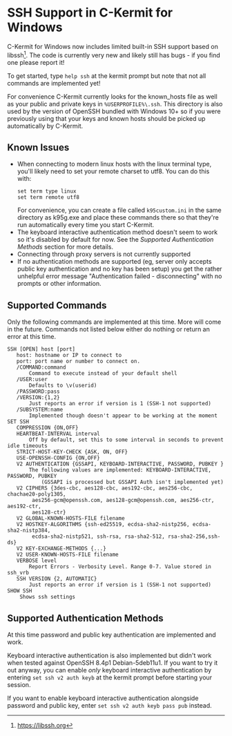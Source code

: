 # SSH Support in C-Kermit for Windows

C-Kermit for Windows now includes limited built-in SSH support based on 
libssh[^1]. The code is currently very new and likely still has bugs - if you 
find one please report it!

To get started, type `help ssh` at the kermit prompt but note that not all
commands are implemented yet!

For convenience C-Kermit currently looks for the known_hosts file as well as 
your public and private keys in `%USERPROFILE%\.ssh`. This directory is also
used by the version of OpenSSH bundled with Windows 10+ so if you were
previously using that your keys and known hosts should be picked up
automatically by C-Kermit.

## Known Issues

* When connecting to modern linux hosts with the linux terminal type, you'll
  likely need to set your remote charset to utf8. You can do this with: 
  ```
  set term type linux
  set term remote utf8
  ```
  For convenience, you can create a file called `k95custom.ini` in the same
  directory as k95g.exe and place these commands there so that they're run
  automatically every time you start C-Kermit.
* The keyboard interactive authentication method doesn't seem to work so it's 
  disabled by default for now. See the *Supported Authentication Methods*
  section for more details.
* Connecting through proxy servers is not currently supported
* If no authentication methods are supported (eg, server only accepts public
  key authentication and no key has been setup) you get the rather unhelpful
  error message "Authentication failed - disconnecting" with no prompts or other
  information.

## Supported Commands
Only the following commands are implemented at this time. More will come in
the future. Commands not listed below either do nothing or return an error
at this time.

```
SSH [OPEN] host [port]
   host: hostname or IP to connect to
   port: port name or number to connect on.
   /COMMAND:command
	   Command to execute instead of your default shell
   /USER:user
	   Defaults to \v(userid)
   /PASSWORD:pass
   /VERSION:{1,2}
	   Just reports an error if version is 1 (SSH-1 not supported)
   /SUBSYSTEM:name
	   Implemented though doesn't appear to be working at the moment
SET SSH			
   COMPRESSION {ON,OFF}
   HEARTBEAT-INTERVAL interval
       Off by default, set this to some interval in seconds to prevent idle timeouts
   STRICT-HOST-KEY-CHECK {ASK, ON, OFF}
   USE-OPENSSH-CONFIG {ON,OFF}
   V2 AUTHENTICATION {GSSAPI, KEYBOARD-INTERACTIVE, PASSWORD, PUBKEY }
	   The following values are implemented: KEYBOARD-INTERACTIVE, PASSWORD, PUBKEY
	       (GSSAPI is processed but GSSAPI Auth isn't implemented yet)
   V2 CIPHERS {3des-cbc, aes128-cbc, aes192-cbc, aes256-cbc, chachae20-poly1305, 
        aes256-gcm@openssh.com, aes128-gcm@openssh.com, aes256-ctr, aes192-ctr, 
        aes128-ctr}
   V2 GLOBAL-KNOWN-HOSTS-FILE filename
   V2 HOSTKEY-ALGORITHMS {ssh-ed25519, ecdsa-sha2-nistp256, ecdsa-sha2-nistp384, 
        ecdsa-sha2-nistp521, ssh-rsa, rsa-sha2-512, rsa-sha2-256,ssh-ds}
   V2 KEY-EXCHANGE-METHODS {...}
   V2 USER-KNOWN-HOSTS-FILE filename
   VERBOSE level
	   Report Errors - Verbosity Level. Range 0-7. Value stored in ssh_vrb
   SSH VERSION {2, AUTOMATIC}
	   Just reports an error if version is 1 (SSH-1 not supported)
SHOW SSH
    Shows ssh settings
```

## Supported Authentication Methods

At this time password and public key authentication are implemented and work.

Keyboard interactive authentication is also implemented but didn't work when
tested against OpenSSH 8.4p1 Debian-5deb11u1. If you want to try it out anyway,
you can enable *only* keyboard interactive authentication by entering
`set ssh v2 auth keyb` at the kermit prompt before starting your session.

If you want to enable keyboard interactive authentication alongside password
and public key, enter `set ssh v2 auth keyb pass pub` instead.

[^1]: https://libssh.org
